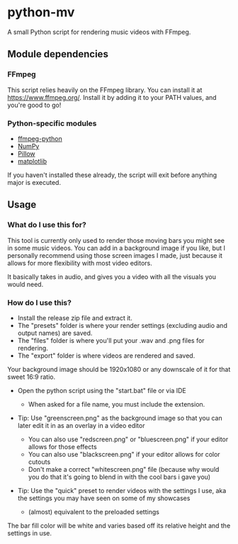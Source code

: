 # python-mv
A small Python script for rendering music videos with FFmpeg.
## Module dependencies
### FFmpeg
This script relies heavily on the FFmpeg library.
You can install it at https://www.ffmpeg.org/. Install it by adding it to your PATH values, and you're good to go!

### Python-specific modules
- [ffmpeg-python](https://github.com/kkroening/ffmpeg-python)
- [NumPy](https://numpy.org/)
- [Pillow](https://python-pillow.org/)
- [matplotlib](https://matplotlib.org/)

If you haven't installed these already, the script will exit before anything major is executed.

## Usage
### What do I use this for?
This tool is currently only used to render those moving bars you might see in some music videos.
You can add in a background image if you like, but I personally recommend using those screen images I made, just because it allows for more flexibility with most video editors.

It basically takes in audio, and gives you a video with all the visuals you would need.

### How do I use this?
- Install the release zip file and extract it.
- The "presets" folder is where your render settings (excluding audio and output names) are saved.
- The "files" folder is where you'll put your .wav and .png files for rendering.
- The "export" folder is where videos are rendered and saved.

Your background image should be 1920x1080 or any downscale of it for that sweet 16:9 ratio.
- Open the python script using the "start.bat" file or via IDE
    - When asked for a file name, you must include the extension.

- Tip: Use "greenscreen.png" as the background image so that you can later edit it in as an overlay in a video editor
  - You can also use "redscreen.png" or "bluescreen.png" if your editor allows for those effects
  - You can also use "blackscreen.png" if your editor allows for color cutouts
  - Don't make a correct "whitescreen.png" file (because why would you do that it's going to blend in with the cool bars i gave you)

- Tip: Use the "quick" preset to render videos with the settings I use, aka the settings you may have seen on some of my showcases
  - (almost) equivalent to the preloaded settings

The bar fill color will be white and varies based off its relative height and the settings in use.